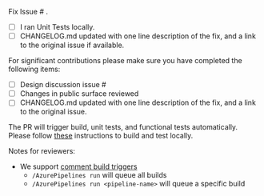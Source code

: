 Fix Issue # .
<Short description of the fix.>

- [ ] I ran Unit Tests locally.
- [ ] CHANGELOG.md updated with one line description of the fix, and a link to the original issue if available.

For significant contributions please make sure you have completed the following items:

- [ ] Design discussion issue #
- [ ] Changes in public surface reviewed
- [ ] CHANGELOG.md updated with one line description of the fix, and a link to the original issue.

The PR will trigger build, unit tests, and functional tests automatically. Please follow [these](https://github.com/Microsoft/ApplicationInsights-dotnet/blob/develop/.github/CONTRIBUTING.md) instructions to build and test locally.

Notes for reviewers:

- We support [comment build triggers](https://docs.microsoft.com/azure/devops/pipelines/repos/github?view=azure-devops&tabs=yaml#comment-triggers)
  - `/AzurePipelines run` will queue all builds
  - `/AzurePipelines run <pipeline-name>` will queue a specific build
